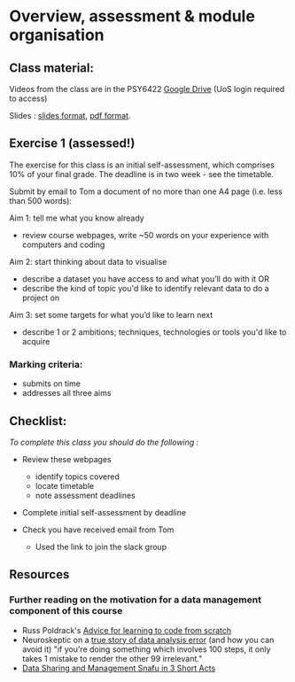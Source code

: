 # Overview, assessment & module organisation

## Class material:
  
Videos from the class are in the PSY6422 [Google Drive](https://drive.google.com/drive/folders/1Qrw5RhXSoFXx1_NxNffV-5AkludSU-Fk?usp=sharing) (UoS login required to access)

Slides : [slides format](https://docs.google.com/presentation/d/1cfM44YtwsoJ0bTtKPN1lf1OPSe0-Wr-UkiPYR376gJ0/edit?usp=sharing), [pdf format](https://drive.google.com/file/d/1FGeWRhNpb4CJZY6OESagIPvtdFPIBE_Z/view?usp=sharing).

## Exercise 1 (assessed!)

The exercise for this class is an initial self-assessment, which comprises 10% of your final grade. The deadline is in two week - see the timetable.

Submit by email to Tom a document of no more than one A4 page (i.e. less than 500 words):

Aim 1: tell me what you know already  
 * review course webpages, write ~50 words on your experience with computers and coding

Aim 2: start thinking about data to visualise  
 * describe a dataset you have access to and what you’ll do with it OR  
 * describe the kind of topic you'd like to identify relevant data to do a project on

Aim 3: set some targets for what you’d like to learn next  
 * describe 1 or 2 ambitions; techniques, technologies or tools you'd like to acquire

### Marking criteria: 

* submits on time
* addresses all three aims



## Checklist:

*To complete this class you should do the following :*

* Review these webpages
  * identify topics covered
  * locate timetable
  * note assessment deadlines

* Complete initial self-assessment by deadline

* Check you have received email from Tom
  * Used the link to join the slack group
  

## Resources

### Further reading on the motivation for a data management component of this course

* Russ Poldrack's [Advice for learning to code from scratch ](http://www.russpoldrack.org/2016/05/advice-for-learning-to-code-from-scratch.html)
* Neuroskeptic on a [true story of data analysis error](http://neuroskeptic.blogspot.com/2011/04/tufnel-effect.html) (and how you can avoid it) "if you're doing something which involves 100 steps, it only takes 1 mistake to render the other 99 irrelevant."
* [Data Sharing and Management Snafu in 3 Short Acts](https://www.youtube.com/watch?v=66oNv_DJuPc)



